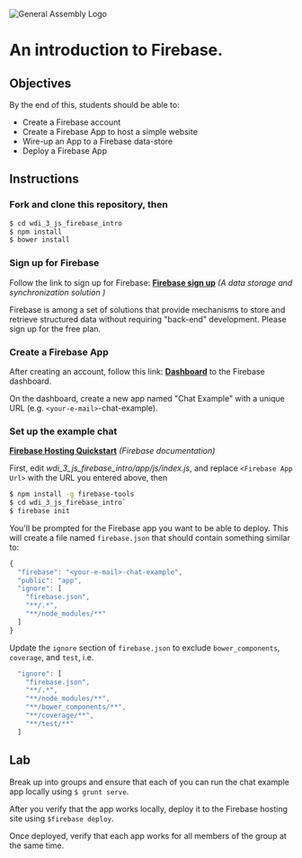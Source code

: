 ![General Assembly Logo](http://i.imgur.com/ke8USTq.png)

# An introduction to Firebase.

## Objectives

By the end of this, students should be able to:

- Create a Firebase account
- Create a Firebase App to host a simple website
- Wire-up an App to a Firebase data-store
- Deploy a Firebase App

## Instructions


### Fork and clone this repository, then

```bash
$ cd wdi_3_js_firebase_intro
$ npm install
$ bower install
```

### Sign up for Firebase

Follow the link to sign up for Firebase:  **[Firebase sign up](https://www.firebase.com/signup/)** _(A data storage and synchronization solution )_

Firebase is among a set of solutions that provide mechanisms to store and retrieve structured data without requiring "back-end" development.  Please sign up for the free plan.

### Create a Firebase App

After creating an account, follow this link: **[Dashboard](https://www.firebase.com/account/)** to the Firebase dashboard.

On the dashboard, create a new app named "Chat Example" with a unique URL (e.g. `<your-e-mail>`-chat-example).

### Set up the example chat

**[Firebase Hosting Quickstart](https://www.firebase.com/docs/hosting/quickstart.html)** _(Firebase documentation)_

First, edit *wdi_3_js_firebase_intro/app/js/index.js*, and replace `<Firebase App Url>` with the URL you entered above, then

```bash
$ npm install -g firebase-tools
$ cd wdi_3_js_firebase_intro`
$ firebase init
```

You'll be prompted for the Firebase app you want to be able to deploy.  This will create a file named `firebase.json` that should contain something similar to:

```javascript
{
  "firebase": "<your-e-mail>-chat-example",
  "public": "app",
  "ignore": [
    "firebase.json",
    "**/.*",
    "**/node_modules/**"
  ]
}
```

Update the `ignore` section of `firebase.json` to exclude `bower_components`, `coverage`, and `test`, i.e.

```javascript
  "ignore": [
    "firebase.json",
    "**/.*",
    "**/node_modules/**",
    "**/bower_components/**",
    "**/coverage/**",
    "**/test/**"
  ]
```

## Lab

Break up into groups and ensure that each of you can run the chat example app locally using `$ grunt serve`.

After you verify that the app works locally, deploy it to the Firebase hosting site using `$firebase deploy`.

Once deployed, verify that each app works for all members of the group at the same time.

